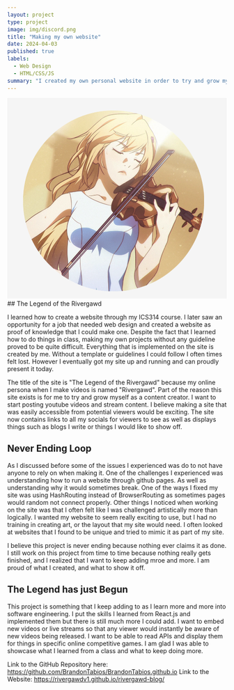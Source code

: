 ```yaml
---
layout: project
type: project
image: img/discord.png
title: "Making my own website"
date: 2024-04-03
published: true
labels:
  - Web Design
  - HTML/CSS/JS
summary: "I created my own personal website in order to try and grow myself as a content creator."
---
```


<img width="600px" class="w3-round" src="../img/rivergawdblog.png">
## The Legend of the Rivergawd

I learned how to create a website through my ICS314 course. I later saw an opportunity for a job that needed web design and created a website as proof of knowledge that I could make one. Despite the fact that I learned how to do things in class, making my own projects without any guideline proved to be quite difficult. Everything that is implemented on the site is created by me. Without a template or guidelines I could follow I often times felt lost. However I eventually got my site up and running and can proudly present it today.

The title of the site is "The Legend of the Rivergawd" because my online persona when I make videos is named "Rivergawd". Part of the reason this site exists is for me to try and grow myself as a content creator. I want to start posting youtube videos and stream content. I believe making a site that was easily accessible from potential viewers would be exciting. The site now contains links to all my socials for viewers to see as well as displays things such as blogs I write or things I would like to show off. 

## Never Ending Loop

As I discussed before some of the issues I experienced was do to not have anyone to rely on when making it. One of the challenges I experienced was understanding how to run a website through github pages. As well as understanding why it would sometimes break. One of the ways I fixed my site was using HashRouting instead of BrowserRouting as sometimes pages would random not connect properly. Other things I noticed when working on the site was that I often felt like I was challenged artistically more than logically. I wanted my website to seem really exciting to use, but I had no training in creating art, or the layout that my site would need. I often looked at websites that I found to be unique and tried to mimic it as part of my site. 

I believe this project is never ending because nothing ever claims it as done. I still work on this project from time to time because nothing really gets finished, and I realized that I want to keep adding mroe and more. I am proud of what I created, and what to show it off.

## The Legend has just Begun

This project is something that I keep adding to as I learn more and more into software engineering. I put the skills I learned from React.js and implemented them but there is still much more I could add. I want to embed new videos or live streams so that any viewer would instantly be aware of new videos being released. I want to be able to read APIs and display them for things in specific online competitive games. I am glad I was able to showcase what I learned from a class and what to keep doing more. 

Link to the GitHub Repository here: https://github.com/BrandonTabios/BrandonTabios.github.io
Link to the Website: https://rivergawdv1.github.io/rivergawd-blog/


